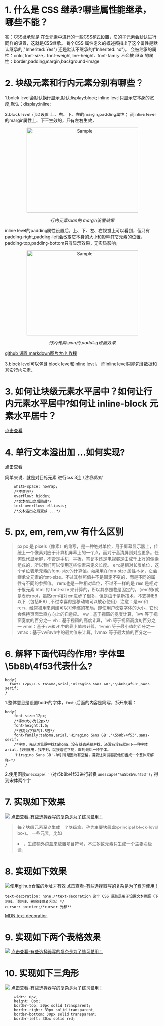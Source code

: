 # 1.  什么是 CSS 继承?哪些属性能继承，哪些不能？
答：CSS继承就是 在父元素中进行的一些CSS样式设置，它的子元素会默认进行同样的设置，这就是CSS继承。
每个CSS 属性定义的概述都指出了这个属性是默认继承的("Inherited: Yes") 还是默认不继承的("Inherited: no")。
会被继承的属性：color,font-size，font-weight,line-height，font-family
不会被 继承 的属性：border,padding,margin,background-image

# 2. 块级元素和行内元素分别有哪些？
1.bolck level会默认换行显示,默认display:block;
  inline level只显示它本身的宽度,默认：display:inline;

2.block level 可以设置 上、右、下、左的margin,padding属性；
而inline level的margin属性上、下不生效的，只有左右生效，
<p align="center">
    <img src="https://github.com/ComicParty/resume/blob/master/projects/U7/images/ex2spanMargin.jpg" alt="Sample"  width="363" height="277">
    <p align="center">
        <em>行内元素span的 margin设置效果</em>
    </p>
</p>
inline level的padding属性设置后，上、下、左、右视觉上可以看到，但只有padding-right,padding-left会改变它本身的大小和影响其它元素的位置， padding-top,padding-bottom只有显示效果，无实质影响。
<p align="center">
    <img src="https://github.com/ComicParty/resume/blob/master/projects/U7/images/ex2spanPadding.jpg" alt="Sample"  width="363" height="277">
    <p align="center">
        <em>行内元素span的 padding设置效果</em>
    </p>
</p>

[github 设置 markdown图片大小 教程](https://blog.csdn.net/lovechris00/article/details/82379382)

3.block level可以包含 block level和inline level，
而inline level只能包含数据和其它行内元素。

# 3. 如何让块级元素水平居中？如何让行内元素水平居中?如何让 inline-block 元素水平居中？
[点击查看](https://comicparty.github.io/resume/projects/U7/ex3.html)

# 4. 单行文本溢出加 ...如何实现?
[点击查看](https://comicparty.github.io/resume/projects/U7/ex4.html)

简单来说，就是对目标元素 进行css 3连
/*注意顺序*/
```
    white-space: nowrap;
    /*不换行*/
    overflow: hidden;
    /*文本举出之后隐藏*/
    text-overflow: ellipsis;
    /*文本溢出之后变成 ...*/
```
# 5. px, em, rem,vw 有什么区别

> px:px 是 pixels（像素）的缩写，是一种绝对单位，用于屏幕显示器上，传统上一个像素对应于计算机屏幕上的一个点，而对于高清屏则对应更多。任何现代显示屏，不管是手机，平板，笔记本还是电视都是由成千上万的像素组成的，所以我们可以使用这些像素来定义长度。
> em:是相对长度单位，这个单位表示元素的font-size的计算值。如果用在font-size 属性本身，它会继承父元素的font-size。不过其参照值并不是固定不变的，而是不同的属性有不同的参照值。
> rem:也是一种相对单位，不过不一样的是 rem 是相对于根元素 html 的 font-size 来计算的，所以其参照物是固定的。（rem的r就是表示root，虽然rem相对em进步了很多，但是由于是新技术，不支持IE8以下（包括IE8）,不过幸喜的是移动端可以放心使用）
> 注意：是em和rem，经常被用来创建可以可伸缩的布局，即使用户改变字体的大小，它也会保持页面垂直方向上的自适应。
> vw：基于视窗的宽度计算，1vw 等于视窗宽度的百分之一
> vh：基于视窗的高度计算，1vh 等于视窗高度的百分之一
> vmin：基于vw和vh中的最小值来计算，1vmin 等于最小值的百分之一
> vmax：基于vw和vh中的最大值来计算，1vmax 等于最大值的百分之一

# 6. 解释下面代码的作用? 字体里\5b8b\4f53代表什么?
```
body{
  font: 12px/1.5 tahoma,arial,'Hiragino Sans GB','\5b8b\4f53',sans-serif;
}
```
1.整体意思是设置body的字体，`font:`后面的内容是简写，拆开来看：
```
body{
    font-size:12px;
    /*字体大小为12px*/
    font-height:1.5;
    /*行高为字体的1.5倍*/
    font-family:tahoma,arial,'Hiragino Sans GB','\5b8b\4f53',sans-serif;
    /*字体，先从浏览器中找tahoma，没有就去系统中找，还没有没有就用下一种字体arial，找到就用，找不到，就接着往下找，直到最后一种字体。
    'Hiragino Sans GB'-单引号是因为有空格，需要让浏览器把他们当成一个整体来解释-*/
}
```
2.使用函数`unecsape('')`对\5b8b\4f53进行转换
`unescape('%u5b8b%u4f53');`
得到宋体两个字
# 7. 实现如下效果
![](https://github.com/ComicParty/resume/blob/master/projects/U7/images/ex7.jpg)
[点击查看-有些选择器写的复杂是为了练习使用！](https://comicparty.github.io/resume/projects/U7/ex7.html)

> 每个块级元素至少生成一个块级盒，称为主要块级盒(principal block-level box)。
> 一些元素，比如<li>，生成额外的盒来放置项目符号，不过多数元素只生成一个主要块级盒。

# 8. 实现如下效果
![使用github仓库的地址才有效](https://raw.githubusercontent.com/ComicParty/resume/master/projects/U7/images/ex8.jpg)
[点击查看-有些选择器写的复杂是为了练习使用！](https://comicparty.github.io/resume/projects/U7/ex8.html)

```
text-decoration: none;/*text-decoration 这个 CSS 属性是用于设置文本排版（下划线、顶划线、删除线或者闪烁）*/
cursor: pointer;/*cursor 光标*/
```
[MDN text-decoration](https://developer.mozilla.org/zh-CN/docs/Web/CSS/text-decoration)
# 9. 实现如下两个表格效果
![](https://github.com/ComicParty/resume/blob/master/projects/U7/images/ex9.jpg)
[点击查看-有些选择器写的复杂是为了练习使用！](https://comicparty.github.io/resume/projects/U7/ex9.html)
# 10. 实现如下三角形
![](https://github.com/ComicParty/resume/blob/master/projects/U7/images/ex10.jpg)
[点击查看-有些选择器写的复杂是为了练习使用！](https://comicparty.github.io/resume/projects/U7/ex10.html)

```
    width: 0px;
    height: 0px;
    border-top: 30px solid transparent;
    border-right: 30px solid transparent;
    border-bottom: 30px solid transparent;
    border-left: 30px solid red;
```

